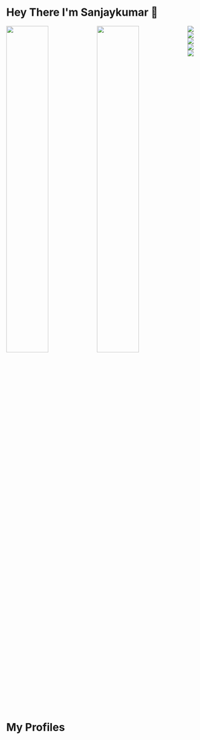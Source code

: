 # Hey There I'm Sanjaykumar 👋

<img align = "Left" width = "47%" src = "https://github-readme-stats.vercel.app/api?username=Sanjaykumar2662&show_icons=true&theme=radical"/>

<img align = "Left" width = "47%" src = "https://github-readme-stats.vercel.app/api/top-langs/?username=Sanjaykumar2662&layout=pie"/>

<img align = "Left" src = "https://img.shields.io/badge/java-%23ED8B00.svg?style=for-the-badge&logo=openjdk&logoColor=white"/>

<img align = "Left"  src = "https://img.shields.io/badge/python-3670A0?style=for-the-badge&logo=python&logoColor=ffdd54"/>

<img align = "Left"  src = "https://img.shields.io/badge/mysql-%2300f.svg?style=for-the-badge&logo=mysql&logoColor=white"/>

<img align = "Left"  src = "https://img.shields.io/badge/Firebase-039BE5?style=for-the-badge&logo=Firebase&logoColor=whit"/>

<img align = "Left"  src = "https://img.shields.io/badge/Visual%20Studio%20Code-0078d7.svg?style=for-the-badge&logo=visual-studio-code&logoColor=white"/>

# My Profiles
<!-- BLOG-POST-LIST:START -->
<!-- BLOG-POST-LIST:END -->
